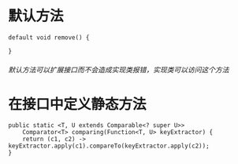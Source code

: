 # 默认方法

```
default void remove() {
    
}
```
###### 默认方法可以扩展接口而不会造成实现类报错，实现类可以访问这个方法

# 在接口中定义静态方法

```
public static <T, U extends Comparable<? super U>>
    Comparator<T> comparing(Function<T, U> keyExtractor) {
    return (c1, c2) -> keyExtractor.apply(c1).compareTo(keyExtractor.apply(c2));
}
```

